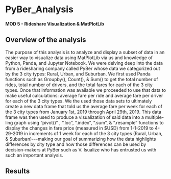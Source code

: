 # PyBer_Analysis
#### MOD 5 - Rideshare Visualization &amp; MatPlotLib

## Overview of the analysis

The purpose of this analysis is to analyze and display a subset of data in an easier way to visualize data using MatPlotLib via us and knowledge of Python, Panda, and Jupyter Notebook. We were delving deep into the data from a ridesharing company called PyBer whose data we categorized out by the 3 city types: Rural, Urban, and Suburban. We first used Panda functions such as Groupby(), Count(), & Sum() to get the total number of rides, total number of drivers, and the total fares for each of the 3 city types. Once that information was available we proceeded to use that data to make useful calculations: average fare per ride and average fare per driver for each of the 3 city types. We the used those data sets to ultimately create a new data frame that told us the average fare per week for each of the 3 city types from January 1st, 2019 through April 29th, 2019. This data frame was then used to produce a visualization of said data into a multiple-ling graph using “pivot()” , “.loc”, “.index”, “.sum”, & “.resample” functions to display the changes in fare price (measured in $USD) from 1-1-2019 to 4-29-2019 in increments of 1 week for each of the 3 city types (Rural, Urban, & Suburban)---making our goal of summarizing how the data highlights differences by city type and how those differences can be used by decision-makers at PyBer such as V. Isualize who has entrusted us with such an important analysis.

## Results



